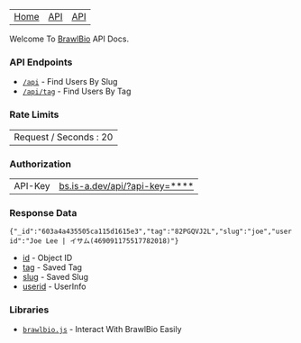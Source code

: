 <table>
  <tr>
      <td align="center" style="padding=5;width=50%;">
     <a href="https://bs.is-a.dev/">Home</a>
   </td>
    <td align="center" style="padding=5;width=50%;">
     <a href="https://bs.is-a.dev/api">API</a>
   </td>
     <td align="center" style="padding=5;width=50%;">
     <a href="https://discord.com/invite/Ca4yEvTsXB" target="_blank">API</a>
   </td>
  </tr>
    </table>


Welcome To [BrawlBio](https://bs.is-a.dev/) API Docs.




### API Endpoints 

 - [`/api`](https://bs.is-a.dev/api/[Query])  - Find Users By Slug
 - [`/api/tag`](https://bs.is-a.dev/api/tag/[Query]) - Find Users By Tag

### Rate Limits 

<table>
  <tr>
    <td align="center" style="padding=5;width=50%;">
   Request / Seconds : 20
   </td>
  </tr>
    </table>
    

    
### Authorization



<table>
  <tr>
      <td align="center" style="padding=5;width=50%;">
API-Key   </td>
    <td align="center" style="padding=5;width=50%;">
     <a href="https://bs.is-a.dev/api/?api-key=">bs.is-a.dev/api/?api-key=****</a>
   </td>
  </tr>
    </table>


### Response Data

```{"_id":"603a4a435505ca115d1615e3","tag":"82PGQVJ2L","slug":"joe","userid":"Joe Lee | イサム(469091175517782018)"}```


 - [id](#) - Object ID
 - [tag](#) - Saved Tag
 - [slug](#) - Saved Slug
 - [userid](#) - UserInfo

### Libraries

- [`brawlbio.js`](https://npmjs.com/brawlbio.js) - Interact With BrawlBio Easily 

